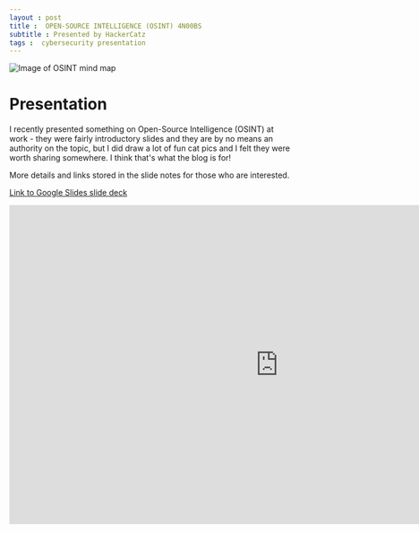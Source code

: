 ```yaml
---
layout : post  
title :  OPEN-SOURCE INTELLIGENCE (OSINT) 4N00BS
subtitle : Presented by HackerCatz
tags :  cybersecurity presentation 
---
```


![Image of OSINT mind map](https://kiowa-scott-hurley.github.io/tea-tech-and-trials/img/osint/OSINT-map.png)

# Presentation
I recently presented something on Open-Source Intelligence (OSINT) at work - they were fairly introductory slides and they are by no means an authority on the topic, but I did draw a lot of fun cat pics and I felt they were worth sharing somewhere. I think that's what the blog is for! 

More details and links stored in the slide notes for those who are interested. 

[Link to Google Slides slide deck](https://docs.google.com/presentation/d/1QzChwSjJlkOWQ98XIKEVvSgcuP6kXjQeS9Oh2axGXvM/edit?usp=sharing)

<iframe src="https://docs.google.com/presentation/d/e/2PACX-1vR7Hk2mlWssKmLMJ3ypM6wI7oLWhm45xuCJtWqgwdDX3U0qerOrb42cYEt1-DkWbovMwhmP7XoquZip/embed?start=false&loop=false&delayms=10000" frameborder="0" width="960" height="569" allowfullscreen="true" mozallowfullscreen="true" webkitallowfullscreen="true"></iframe>

